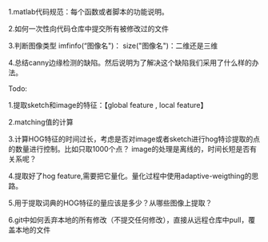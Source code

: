1.matlab代码规范：每个函数或者脚本的功能说明。

2.如何一次性向代码仓库中提交所有被修改过的文件 


3.判断图像类型
imfinfo(“图像名")：
size("图像名")：二维还是三维


4.总结canny边缘检测的缺陷。然后说明为了解决这个缺陷我们采用了什么样的办法。

Todo:

1.提取sketch和image的特征：【global feature , local feature】

2.matching值的计算

3.计算HOG特征的时间过长，考虑是否对image或者sketch进行hog特诊提取的点的数量进行控制。比如只取1000个点？
image的处理是离线的，时间长短是否有关系呢？

4.提取好了hog feature,需要把它量化。量化过程中使用adaptive-weigthing的思路。

5.用于提取词典的HOG特征的量应该是多少？从哪些图像上提取？

6.git中如何丢弃本地的所有修改（不提交任何修改），直接从远程仓库中pull，覆盖本地的文件